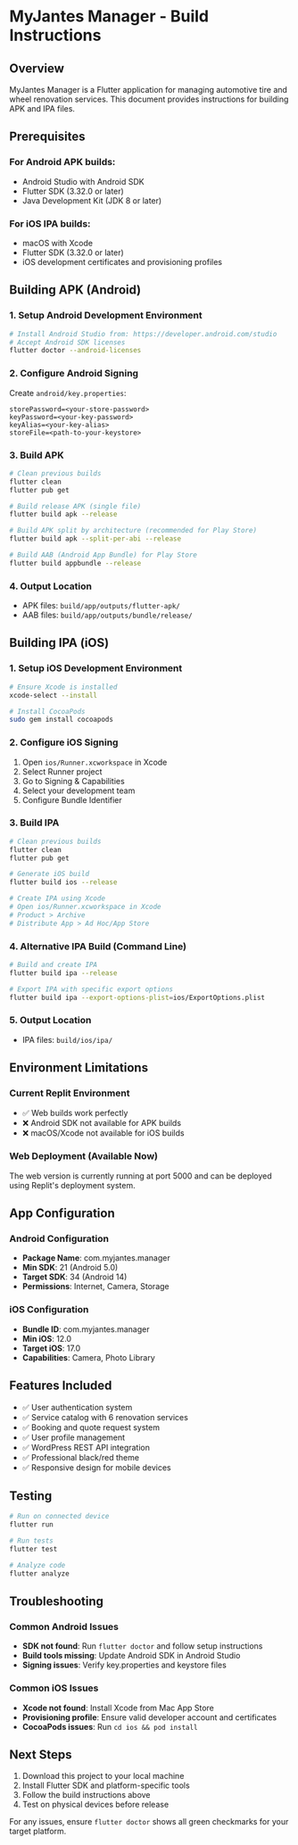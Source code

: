 # MyJantes Manager - Build Instructions

## Overview
MyJantes Manager is a Flutter application for managing automotive tire and wheel renovation services. This document provides instructions for building APK and IPA files.

## Prerequisites

### For Android APK builds:
- Android Studio with Android SDK
- Flutter SDK (3.32.0 or later)
- Java Development Kit (JDK 8 or later)

### For iOS IPA builds:
- macOS with Xcode
- Flutter SDK (3.32.0 or later)
- iOS development certificates and provisioning profiles

## Building APK (Android)

### 1. Setup Android Development Environment
```bash
# Install Android Studio from: https://developer.android.com/studio
# Accept Android SDK licenses
flutter doctor --android-licenses
```

### 2. Configure Android Signing
Create `android/key.properties`:
```properties
storePassword=<your-store-password>
keyPassword=<your-key-password>
keyAlias=<your-key-alias>
storeFile=<path-to-your-keystore>
```

### 3. Build APK
```bash
# Clean previous builds
flutter clean
flutter pub get

# Build release APK (single file)
flutter build apk --release

# Build APK split by architecture (recommended for Play Store)
flutter build apk --split-per-abi --release

# Build AAB (Android App Bundle) for Play Store
flutter build appbundle --release
```

### 4. Output Location
- APK files: `build/app/outputs/flutter-apk/`
- AAB files: `build/app/outputs/bundle/release/`

## Building IPA (iOS)

### 1. Setup iOS Development Environment
```bash
# Ensure Xcode is installed
xcode-select --install

# Install CocoaPods
sudo gem install cocoapods
```

### 2. Configure iOS Signing
1. Open `ios/Runner.xcworkspace` in Xcode
2. Select Runner project
3. Go to Signing & Capabilities
4. Select your development team
5. Configure Bundle Identifier

### 3. Build IPA
```bash
# Clean previous builds
flutter clean
flutter pub get

# Generate iOS build
flutter build ios --release

# Create IPA using Xcode
# Open ios/Runner.xcworkspace in Xcode
# Product > Archive
# Distribute App > Ad Hoc/App Store
```

### 4. Alternative IPA Build (Command Line)
```bash
# Build and create IPA
flutter build ipa --release

# Export IPA with specific export options
flutter build ipa --export-options-plist=ios/ExportOptions.plist
```

### 5. Output Location
- IPA files: `build/ios/ipa/`

## Environment Limitations

### Current Replit Environment
- ✅ Web builds work perfectly
- ❌ Android SDK not available for APK builds
- ❌ macOS/Xcode not available for iOS builds

### Web Deployment (Available Now)
The web version is currently running at port 5000 and can be deployed using Replit's deployment system.

## App Configuration

### Android Configuration
- **Package Name**: com.myjantes.manager
- **Min SDK**: 21 (Android 5.0)
- **Target SDK**: 34 (Android 14)
- **Permissions**: Internet, Camera, Storage

### iOS Configuration
- **Bundle ID**: com.myjantes.manager
- **Min iOS**: 12.0
- **Target iOS**: 17.0
- **Capabilities**: Camera, Photo Library

## Features Included
- ✅ User authentication system
- ✅ Service catalog with 6 renovation services
- ✅ Booking and quote request system
- ✅ User profile management
- ✅ WordPress REST API integration
- ✅ Professional black/red theme
- ✅ Responsive design for mobile devices

## Testing
```bash
# Run on connected device
flutter run

# Run tests
flutter test

# Analyze code
flutter analyze
```

## Troubleshooting

### Common Android Issues
- **SDK not found**: Run `flutter doctor` and follow setup instructions
- **Build tools missing**: Update Android SDK in Android Studio
- **Signing issues**: Verify key.properties and keystore files

### Common iOS Issues
- **Xcode not found**: Install Xcode from Mac App Store
- **Provisioning profile**: Ensure valid developer account and certificates
- **CocoaPods issues**: Run `cd ios && pod install`

## Next Steps
1. Download this project to your local machine
2. Install Flutter SDK and platform-specific tools
3. Follow the build instructions above
4. Test on physical devices before release

For any issues, ensure `flutter doctor` shows all green checkmarks for your target platform.